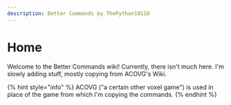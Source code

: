 ```yaml
---
description: Better Commands by ThePython10110
---
```


# Home

Welcome to the Better Commands wiki! Currently, there isn't much here. I'm slowly adding stuff, mostly copying from ACOVG's Wiki.

{% hint style="info" %}
ACOVG ("a certain other voxel game") is used in place of the game from which I'm copying the commands.
{% endhint %}
